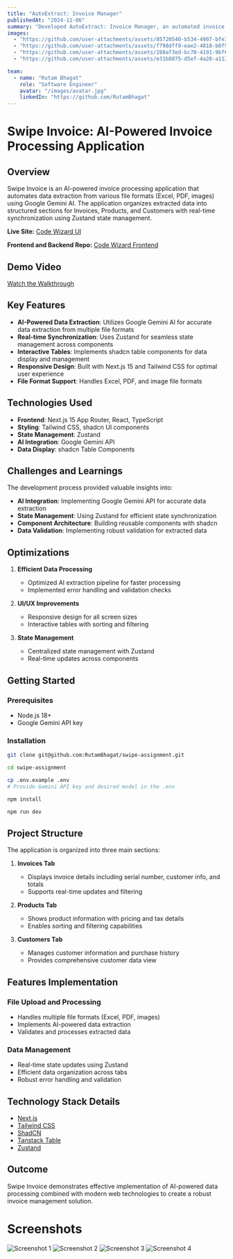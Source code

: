 ```yaml
---
title: "AutoExtract: Invoice Manager"
publishedAt: "2024-11-06"
summary: "Developed AutoExtract: Invoice Manager, an automated invoice processing application that uses Google Gemini AI to extract and organize data from various file formats into a structured format with real-time synchronization."
images:
  - "https://github.com/user-attachments/assets/85720540-b534-4907-bfe3-da125306e684"
  - "https://github.com/user-attachments/assets/f798dff9-eae2-4818-b0f9-620ea596e034"
  - "https://github.com/user-attachments/assets/288af3ed-bc70-4191-9bf6-b00c8f44fdd2"
  - "https://github.com/user-attachments/assets/e31b8075-d5ef-4a28-a113-37fc9f8c2842"

team:
  - name: "Rutam Bhagat"
    role: "Software Engineer"
    avatar: "/images/avatar.jpg"
    linkedIn: "https://github.com/RutamBhagat"
---
```


# Swipe Invoice: AI-Powered Invoice Processing Application

## Overview

Swipe Invoice is an AI-powered invoice processing application that automates data extraction from various file formats (Excel, PDF, images) using Google Gemini AI. The application organizes extracted data into structured sections for Invoices, Products, and Customers with real-time synchronization using Zustand state management.

**Live Site:** [Code Wizard UI](https://code-wizard-frontend.vercel.app/)

**Frontend and Backend Repo:** [Code Wizard Frontend](https://github.com/RutamBhagat/code_wizard_frontend)

## Demo Video

[Watch the Walkthrough](https://github.com/user-attachments/assets/399aae3e-a1fc-4160-b878-4aa43cd28a38)

## Key Features

- **AI-Powered Data Extraction**: Utilizes Google Gemini AI for accurate data extraction from multiple file formats
- **Real-time Synchronization**: Uses Zustand for seamless state management across components
- **Interactive Tables**: Implements shadcn table components for data display and management
- **Responsive Design**: Built with Next.js 15 and Tailwind CSS for optimal user experience
- **File Format Support**: Handles Excel, PDF, and image file formats

## Technologies Used

- **Frontend**: Next.js 15 App Router, React, TypeScript
- **Styling**: Tailwind CSS, shadcn UI components
- **State Management**: Zustand
- **AI Integration**: Google Gemini API
- **Data Display**: shadcn Table Components

## Challenges and Learnings

The development process provided valuable insights into:

- **AI Integration**: Implementing Google Gemini API for accurate data extraction
- **State Management**: Using Zustand for efficient state synchronization
- **Component Architecture**: Building reusable components with shadcn
- **Data Validation**: Implementing robust validation for extracted data

## Optimizations

1. **Efficient Data Processing**

   - Optimized AI extraction pipeline for faster processing
   - Implemented error handling and validation checks

2. **UI/UX Improvements**

   - Responsive design for all screen sizes
   - Interactive tables with sorting and filtering

3. **State Management**
   - Centralized state management with Zustand
   - Real-time updates across components

## Getting Started

### Prerequisites

- Node.js 18+
- Google Gemini API key

### Installation

```bash
git clone git@github.com:RutamBhagat/swipe-assignment.git

cd swipe-assignment

cp .env.example .env
# Provide Gemini API key and desired model in the .env

npm install

npm run dev
```

## Project Structure

The application is organized into three main sections:

1. **Invoices Tab**

   - Displays invoice details including serial number, customer info, and totals
   - Supports real-time updates and filtering

2. **Products Tab**

   - Shows product information with pricing and tax details
   - Enables sorting and filtering capabilities

3. **Customers Tab**
   - Manages customer information and purchase history
   - Provides comprehensive customer data view

## Features Implementation

### File Upload and Processing

- Handles multiple file formats (Excel, PDF, images)
- Implements AI-powered data extraction
- Validates and processes extracted data

### Data Management

- Real-time state updates using Zustand
- Efficient data organization across tabs
- Robust error handling and validation

## Technology Stack Details

- [Next.js](https://nextjs.org)
- [Tailwind CSS](https://tailwindcss.com)
- [ShadCN](https://ui.shadcn.com/docs)
- [Tanstack Table](https://tanstack.com/table/latest)
- [Zustand](https://zustand.docs.pmnd.rs/getting-started/introduction)

## Outcome

Swipe Invoice demonstrates effective implementation of AI-powered data processing combined with modern web technologies to create a robust invoice management solution.

# Screenshots

![Screenshot 1](https://github.com/user-attachments/assets/85720540-b534-4907-bfe3-da125306e684)
![Screenshot 2](https://github.com/user-attachments/assets/f798dff9-eae2-4818-b0f9-620ea596e034)
![Screenshot 3](https://github.com/user-attachments/assets/288af3ed-bc70-4191-9bf6-b00c8f44fdd2)
![Screenshot 4](https://github.com/user-attachments/assets/e31b8075-d5ef-4a28-a113-37fc9f8c2842)
